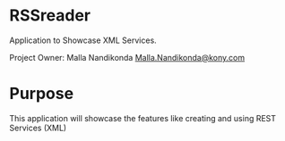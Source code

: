 RSSreader
=======================

Application to Showcase XML Services.

Project Owner: Malla Nandikonda <Malla.Nandikonda@kony.com>

# Purpose
This application will showcase the features like creating and using REST Services (XML)
